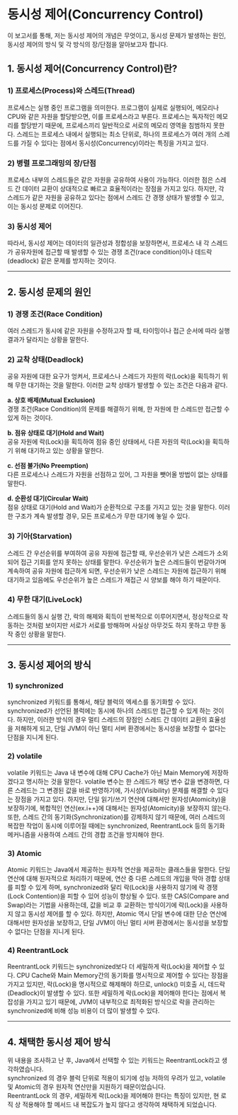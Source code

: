 # **동시성 제어(Concurrency Control)**
이 보고서를 통해, 저는 동시성 제어의 개념은 무엇이고, 
동시성 문제가 발생하는 원인, 동시성 제어의 방식 및 각 방식의 장/단점을 알아보고자 합니다. 

## **1. 동시성 제어(Concurrency Control)란?**

### **1) 프로세스(Process)와 스레드(Thread)**
프로세스는 실행 중인 프로그램을 의미한다.
프로그램이 실제로 실행되어, 메모리나 CPU와 같은 자원을 할당받으면, 이를 프로세스라고 부른다.
프로세스는 독자적인 메모리를 할당받기 때문에, 프로세스끼리 일반적으로 서로의 메모리 영역을 침범하지 못한다.
스레드는 프로세스 내에서 실행되는 최소 단위로, 하나의 프로세스가 여러 개의 스레드를 가질 수 있다는 점에서
동시성(Concurrency)이라는 특징을 가지고 있다.

### **2) 병렬 프로그래밍의 장/단점**
프로세스 내부의 스레드들은 같은 자원을 공유하여 사용이 가능하다.
이러한 점은 스레드 간 데이터 교환이 상대적으로 빠르고 효율적이라는 장점을 가지고 있다.
하지만, 각 스레드가 같은 자원을 공유하고 있다는 점에서 스레드 간 경쟁 상태가 발생할 수 있고,
이는 동시성 문제로 이어진다.

### **3) 동시성 제어**
따라서, 동시성 제어는 데이터의 일관성과 정합성을 보장하면서,
프로세스 내 각 스레드가 공유자원에 접근할 때 발생할 수 있는 경쟁 조건(race condition)이나 데드락(deadlock) 같은
문제를 방지하는 것이다.

---

## **2. 동시성 문제의 원인**

### **1) 경쟁 조건(Race Condition)**
여러 스레드가 동시에 같은 자원을 수정하고자 할 때, 타이밍이나 접근 순서에 따라 실행결과가 달라지는 상황을 말한다.

### **2) 교착 상태(Deadlock)**
공유 자원에 대한 요구가 엉켜서, 프로세스나 스레드가 자원의 락(Lock)을 획득하기 위해 무한 대기하는 것을 말한다.
이러한 교착 상태가 발생할 수 있는 조건은 다음과 같다.

**a. 상호 배제(Mutual Exclusion)**\
경쟁 조건(Race Condition)의 문제를 해결하기 위해, 한 자원에 한 스레드만 접근할 수 있게 하는 것이다.

**b. 점유 상태로 대기(Hold and Wait)**\
공유 자원에 락(Lock)을 획득하여 점유 중인 상태에서, 다른 자원의 락(Lock)을 획득하기 위해 대기하고 있는 상황을 말한다.

**c. 선점 불가(No Preemption)**\
다른 프로세스나 스레드가 자원을 선점하고 있어, 그 자원을 뺏어올 방법이 없는 상태를 말한다.

**d. 순환성 대기(Circular Wait)**\
점유 상태로 대기(Hold and Wait)가 순환적으로 구조를 가지고 있는 것을 말한다. 이러한 구조가 계속 발생할 경우, 모든 프로세스가 무한 대기에 놓일 수 있다.

### **3) 기아(Starvation)**
스레드 간 우선순위를 부여하여 공유 자원에 접근할 때, 우선순위가 낮은 스레드가 소외되어 접근 기회를 얻지 못하는 상태를 말한다.
우선순위가 높은 스레드들이 번갈아가며 계속하여 공유 자원에 접근하게 되면, 우선순위가 낮은 스레드는 자원에 접근하기 위해 대기하고 있음에도 우선순위가 높은 스레드가 재접근 시 양보를 해야 하기 때문이다.

### **4) 무한 대기(LiveLock)**
스레드들의 동시 실행 간, 락의 해제와 획득이 반복적으로 이루어지면서, 정상적으로 작동하는 것처럼 보이지만 서로가 서로를 방해하며 사실상 아무것도 하지 못하고 무한 동작 중인 상황을 말한다.

---

## **3. 동시성 제어의 방식**

### **1) synchronized**
synchronized 키워드를 통해서, 해당 블럭의 엑세스를 동기화할 수 있다.
synchronized가 선언된 블럭에는 동시에 하나의 스레드만 접근할 수 있게 하는 것이다.
하지만, 이러한 방식의 경우 멀티 스레드의 장점인 스레드 간 데이터 교환의 효율성을 저해하게 되고,
단일 JVM이 아닌 멀티 서버 환경에서는 동시성을 보장할 수 없다는 단점을 지니게 된다.

### **2) volatile**
volatile 키워드는 Java 내 변수에 대해 CPU Cache가 아닌 Main Memory에 저장하겠다고 명시하는 것을 말한다.
volatile 변수는 한 스레드가 해당 변수 값을 변경하면, 다른 스레드는 그 변경된 값을 바로 반영하기에,
가시성(Visibility) 문제를 해결할 수 있다는 장점을 가지고 있다.
하지만, 단일 읽기/쓰기 연산에 대해서만 원자성(Atomicity)을 보장하기에, 복합적인 연산(ex.i++)에 대해서는 원자성(Atomicity)을 보장하지 않는다.
또한, 스레드 간의 동기화(Synchronization)를 강제하지 않기 때문에,
여러 스레드의 복잡한 작업이 동시에 이루어질 때에는 synchronized, ReentrantLock 등의 동기화 메커니즘을 사용하여 스레드 간의 경합 조건을 방지해야 한다.

### **3) Atomic**
Atomic 키워드는 Java에서 제공하는 원자적 연산을 제공하는 클래스들을 말한다.
단일 연산에 대해 원자적으로 처리하기 때문에, 연산 중 다른 스레드의 개입을 막아 경합 상태를 피할 수 있게 하며,
synchronized와 달리 락(Lock)을 사용하지 않기에 락 경쟁(Lock Contention)을 피할 수 있어 성능이 향상될 수 있다.
또한 CAS(Compare and Swap)라는 기법을 사용하는데, 값을 비교 후 교환하는 방식이기에 락(Lock)을 사용하지 않고 동시성 제어를 할 수 있다.
하지만, Atomic 역시 단일 변수에 대한 단순 연산에 대해서만 원자성을 보장하고, 단일 JVM이 아닌 멀티 서버 환경에서는 동시성을 보장할 수 없다는 단점을 지니게 된다.

### **4) ReentrantLock**
ReentrantLock 키워드는 synchronized보다 더 세밀하게 락(Lock)을 제어할 수 있다.
CPU Cache와 Main Memory간의 동기화를 명시적으로 제어할 수 있다는 장점을 가지고 있지만,
락(Lock)을 명시적으로 해제해야 하므로, unlock() 미호출 시, 데드락(Deadlock)이 발생할 수 있다.
또한 세밀하게 락(Lock)을 제어해야 한다는 점에서 복잡성을 가지고 있기 때문에,
JVM이 내부적으로 최적화된 방식으로 락을 관리하는 synchronized에 비해 성능 비용이 더 많이 발생할 수 있다.

---

## **4. 채택한 동시성 제어 방식**
위 내용을 조사하고 난 후, Java에서 선택할 수 있는 키워드는 ReentrantLock라고 생각하였습니다.\
synchronized 의 경우 블럭 단위로 적용이 되기에 성능 저하의 우려가 있고,
volatile 및 Atomic의 경우 원자적 연산만을 지원하기 때문이었습니다.\
ReentrantLock 의 경우, 세밀하게 락(Lock)을 제어해야 한다는 특징이 있지만,
현 로직 상 적용해야 할 메서드 내 복잡도가 높지 않다고 생각하여 채택하게 되었습니다.
